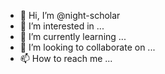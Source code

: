 - 👋 Hi, I’m @night-scholar
- 👀 I’m interested in ...
- 🌱 I’m currently learning ...
- 💞️ I’m looking to collaborate on ...
- 📫 How to reach me ...

<!---
night-scholar/night-scholar is a ✨ special ✨ repository because its `README.md` (this file) appears on your GitHub profile.
You can click the Preview link to take a look at your changes.
--->
